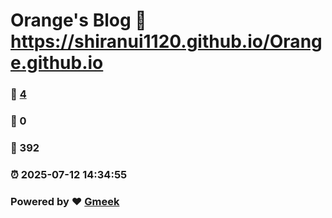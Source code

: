 # Orange's Blog :link: https://shiranui1120.github.io/Orange.github.io 
### :page_facing_up: [4](https://shiranui1120.github.io/Orange.github.io/tag.html) 
### :speech_balloon: 0 
### :hibiscus: 392 
### :alarm_clock: 2025-07-12 14:34:55 
### Powered by :heart: [Gmeek](https://github.com/Meekdai/Gmeek)
